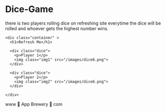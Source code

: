 # Dice-Game
there is two players rolling dice on refreshing site everytime the dice will be rolled and whoever gets the highest number wins.
<!DOCTYPE html>
<html lang="en" dir="ltr">
  <head>
    <meta charset="utf-8">
    <title>Dicee</title>
    <link rel="stylesheet" href="styles.css">
    <link href="https://fonts.googleapis.com/css?family=Indie+Flower|Lobster" rel="stylesheet">

  </head>
  <body>

    <div class="container" >
      <h1>Refresh Me</h1>

      <div class="dice">
        <p>Player 1</p>
        <img class="img1" src="/images/dice6.png">
      </div>

      <div class="dice">
        <p>Player 2</p>
        <img class="img2" src="/images/dice6.png">
      </div>

    </div>

  <script src="/index.js"></script>
  </body>

  <footer>
    www 🎲 App Brewery 🎲 com
  </footer>
</html>
